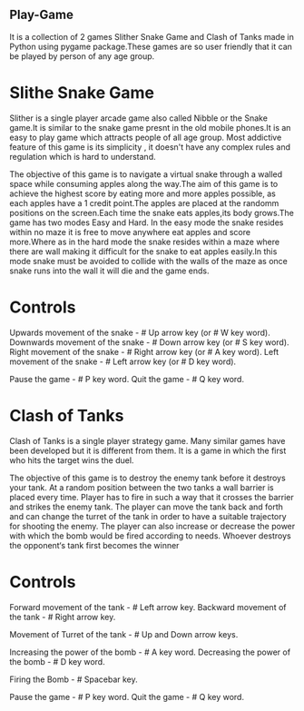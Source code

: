 ## Play-Game
It is a collection of 2 games Slither Snake Game and Clash of Tanks made in Python using pygame package.These games are so user friendly that it can be played by person of any age group.


# Slithe Snake Game
Slither is a single player arcade game also called Nibble or the Snake game.It is similar to the snake game presnt in the old mobile phones.It is an easy to play game which attracts people of all age group. Most addictive feature of this game is its simplicity , it doesn't have any complex rules and regulation which is hard to understand.

The objective of this game is to navigate a virtual snake through a walled space while consuming apples along the way.The aim of this game is to achieve the highest score by eating more and more apples possible, as each apples have a 1 credit point.The apples are placed at the randomm positions on the screen.Each time the snake eats apples,its body grows.The game has two modes Easy and Hard. In the easy mode the snake resides within no maze it is free to move anywhere eat apples and score more.Where as in the hard mode the snake resides within a maze where there are wall making it difficult for the snake to eat apples easily.In this mode snake must be avoided to collide with the walls of the maze as once snake runs into the wall it will die and the game ends.

# Controls
Upwards movement of the snake   - # Up arrow key (or # W key word).
Downwards movement of the snake - # Down arrow key (or # S key word).
Right movement of the snake     - # Right arrow key (or # A key word).
Left movement of the snake      - # Left arrow key (or # D key word).

Pause the game  - # P key word.
Quit the game   - # Q key word.


# Clash of Tanks
Clash of Tanks is a single player strategy game. Many similar games have been developed but it is different from them. It is a game in which the first who hits the target wins the duel.

The objective of this game is to destroy the enemy tank before it destroys your tank. At a random position between the two tanks a wall barrier is placed every time. Player has to fire in such a way that it crosses the barrier and strikes the enemy tank. The player can move the tank back and forth and can change the turret of the tank in order to have a suitable trajectory for shooting the enemy. The player can also increase or decrease the power with which the bomb would be fired according to needs. Whoever destroys the opponent‘s tank first becomes the winner

# Controls
Forward movement of the tank  - # Left arrow key.
Backward movement of the tank - # Right arrow key.

Movement of Turret of the tank - # Up and Down arrow keys.

Increasing the power of the bomb  - # A key word.
Decreasing the power of the bomb  - # D key word.

Firing the Bomb - # Spacebar key.

Pause the game  - # P key word.
Quit the game   - # Q key word.
